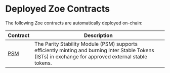 # Deployed Zoe Contracts

<Zoe-Version/>

The following Zoe contracts are automatically deployed on-chain:


| Contract | Description |
| --- | --- |
| [PSM](./PSM.md) | The Parity Stability Module (PSM) supports efficiently minting and burning Inter Stable Tokens (ISTs) in exchange for approved external stable tokens. |
